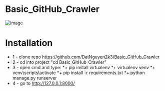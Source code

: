 # Basic_GitHub_Crawler
![image](https://user-images.githubusercontent.com/87682863/224472589-7bddea35-fb14-4ed1-a89b-75b94b863fdd.png)

# Installation
* 1 - clone repo https://github.com/DatNguyen2k3/Basic_GitHub_Crawler
* 2 - cd into project "cd Basic_GitHub_Crawler"
* 3 - open cmd and type:
      *+ pip install virtualenv
      *+ virtualenv venv
      *+ venv\scripts\activate
      *+ pip install -r requirements.txt
      *+ python manage.py runserver
* 4 - go to http://127.0.0.1:8000/ 
